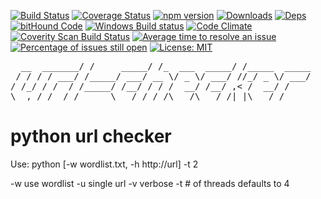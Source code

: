 [![Build Status](https://travis-ci.org/m4l1c3/url-check.png)](https://travis-ci.org/m4l1c3/url-check) [![Coverage Status](https://coveralls.io/repos/github/m4l1c3/url-check/badge.svg?branch=master)](https://coveralls.io/github/m4l1c3/url-check?branch=master) [![npm version](https://img.shields.io/npm/v/url-check.svg)](https://www.npmjs.com/package/url-check) [![Downloads][downloads-image]][npm-url] [![Deps](https://david-dm.org/m4l1c3/url-check.png)](https://david-dm.org/m4l1c3/url-check) [![bitHound Code](https://www.bithound.io/github/m4l1c3/url-check/badges/code.svg)](https://www.bithound.io/github/m4l1c3/url-check) [![Windows Build status](https://ci.appveyor.com/api/projects/status/3fn5b9siy52v37lr?svg=true&passingText=Windows%20Build%20OK)](https://ci.appveyor.com/project/m4l1c3/url-check) [![Code Climate](https://codeclimate.com/github/m4l1c3/url-check/badges/gpa.svg)](https://codeclimate.com/github/m4l1c3/url-check) [![Coverity Scan Build Status](https://scan.coverity.com/projects/m4l1c3-url-check/badge.svg)](https://scan.coverity.com/projects/m4l1c3-url-check) [![Average time to resolve an issue](http://isitmaintained.com/badge/resolution/m4l1c3/url-check.svg)](http://isitmaintained.com/project/m4l1c3/url-check "Average time to resolve an issue") [![Percentage of issues still open](http://isitmaintained.com/badge/open/m4l1c3/url-check.svg)](http://isitmaintained.com/project/m4l1c3/url-check "Percentage of issues still open") [![License: MIT](https://img.shields.io/badge/License-MIT-yellow.svg)](https://opensource.org/licenses/MIT)

<pre>
  __  _______/ /     _____/ /_  ___  _____/ /_____  _____  
 / / / / ___/ /_____/ ___/ __ \/ _ \/ ___/ //_/ _ \/ ___/  
/ /_/ / /  / /_____/ /__/ / / /  __/ /__/ ,< /  __/ /      
\__,_/_/  /_/      \___/_/ /_/\___/\___/_/|_|\___/_/       
</pre>

# python url checker

Use: python [-w wordlist.txt, -h http://url] -t 2

-w use wordlist
-u single url
-v verbose
-t # of threads defaults to 4

[downloads-image]: https://img.shields.io/npm/dm/url-check.svg
[npm-url]: https://www.npmjs.com/package/url-check
